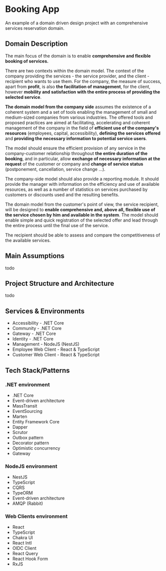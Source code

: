 # Booking App
An example of a domain driven design project with an comprehensive services reservation domain.

## Domain Description
The main focus of the domain is to enable **comprehensive and flexible booking of services.**

There are two contexts within the domain model. The context of the company providing the services - the service provider, and the client - recipient who wants to use them. For the company, the measure of success, apart from **profit**, is also **the facilitation of management**, for the client, however **mobility and satisfaction with the entire process of providing the selected service**.

**The domain model from the company side** assumes the existence of a coherent system and a set of tools enabling the management of small and medium-sized companies from various industries. The offered tools and proposed practices are aimed at facilitating, accelerating and coherent management of the company in the field of **efficient use of the company's resources** (employees, capital, accessibility), **defining the services offered** and **providing the necessary information to potential service users**.

The model should ensure the efficient provision of any service in the company-customer relationship throughout **the entire duration of the booking**, and in particular, allow **exchange of necessary information at the request** of the customer or company and **change of service status** (postponement, cancellation, service change ...).

The company-side model should also provide a reporting module. It should provide the manager with information on the efficiency and use of available resources, as well as a number of statistics on services purchased by customers or discounts used and the resulting benefits.

The domain model from the customer's point of view, the service recipient, will be designed to **enable comprehensive and, above all, flexible use of the service chosen by him and available in the system**. The model should enable simple and quick registration of the selected offer and lead through the entire process until the final use of the service.

The recipient should be able to assess and compare the competitiveness of the available services.

## Main Assumptions
todo

## Project Structure and Architecture
todo

## Services & Environments
* Accessibility - .NET Core
* Community - .NET Core
* Gateway - .NET Core
* Identity - .NET Core
* Management - NodeJS (NestJS)
* Employee Web Client - React & TypeScript
* Customer Web Client - React & TypeScript

## Tech Stack/Patterns

### .NET environment
* .NET Core
* Event-driven architecture
* MassTransit
* EventSourcing
* Marten
* Entity Framework Core
* Dapper
* Scrutor
* Outbox pattern
* Decorator pattern
* Optimistic concurrency
* Gateway

### NodeJS environment
* NestJS
* TypeScript
* CQRS
* TypeORM
* Event-driven architecture
* AMQP (Rabbit)

### Web Clients environment
* React
* TypeScript
* Chakra UI
* React Intl
* OIDC Client
* React Query
* React Hook Form
* RxJS
